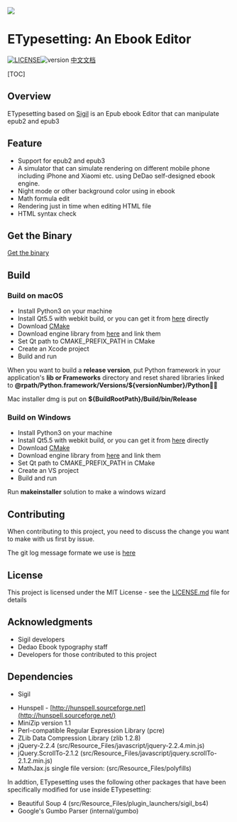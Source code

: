 ![](./src/Resource_Files/icon/app_icon_128.png)

# ETypesetting: An Ebook Editor

[![LICENSE](https://img.shields.io/packagist/l/doctrine/orm.svg)](./LICENSE.md)![version](https://img.shields.io/badge/version-0.9.27-green.svg)
[中文文档](./README-CH.md)

[TOC]

## Overview

ETypesetting based on [Sigil](https://github.com/Sigil-Ebook/Sigil) is an Epub ebook Editor that can manipulate epub2 and epub3

## Feature

* Support for epub2 and epub3
* A simulator that can simulate rendering on different mobile phone including iPhone and Xiaomi etc. using DeDao self-designed ebook engine.
* Night mode or other background color using in ebook
* Math formula edit
* Rendering just in time when editing HTML file
* HTML syntax check

## Get the Binary

[Get the binary](https://github.com/luojilab/ETypeSetting/releases)

## Build

### Build on macOS

* Install Python3 on your machine
* Install Qt5.5 with webkit build, or you can get it from [here]() directly
* Download [CMake](https://cmake.org/)
* Download engine library from [here]() and link them
* Set Qt path to CMAKE_PREFIX_PATH in CMake
* Create an Xcode project
* Build and run

When you want to build a **release version**, put Python framework in your application's **lib or Frameworks** directory and reset shared libraries linked to **@rpath/Python.framework/Versions/${versionNumber}/Python**

Mac installer dmg is put on **${BuildRootPath}/Build/bin/Release**

### Build on Windows

- Install Python3 on your machine
- Install Qt5.5 with webkit build, or you can get it from [here]() directly
- Download [CMake](https://cmake.org/)
- Download engine library from [here]() and link them
- Set Qt path to CMAKE_PREFIX_PATH in CMake
- Create an VS project
- Build and run

Run **makeinstaller** solution to make a windows wizard

## Contributing

When contributing to this project, you need to discuss the change you want to make with us first by issue.

The git log message formate we use is [here](https://github.com/angular/angular/blob/master/CONTRIBUTING.md#commit)

## License

This project is licensed under the MIT License - see the [LICENSE.md](./LICENSE.md) file for details

## Acknowledgments

* Sigil developers
* Dedao Ebook typography staff
* Developers for those contributed to this project

## Dependencies

* Sigil

- Hunspell - [http://hunspell.sourceforge.net](http://hunspell.sourceforge.net/)
- MiniZip version 1.1
- Perl-compatible Regular Expression Library (pcre)
- ZLib Data Compression Library (zlib 1.2.8)
- jQuery-2.2.4 (src/Resource_Files/javascript/jquery-2.2.4.min.js)
- jQuery.ScrollTo-2.1.2 (src/Resource_Files/javascript/jquery.scrollTo-2.1.2.min.js)
- MathJax.js single file version: (src/Resource_Files/polyfills)

In addtion, ETypesetting uses the following other packages that have been specifically modified for use inside ETypesetting:

- Beautiful Soup 4 (src/Resource_Files/plugin_launchers/sigil_bs4)
- Google's Gumbo Parser (internal/gumbo)

